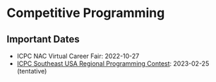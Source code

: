 # Competitive Programming

## Important Dates

* ICPC NAC Virtual Career Fair: 2022-10-27
* [ICPC Southeast USA Regional Programming Contest](http://seusa.vanb.org): 2023-02-25 (tentative)
